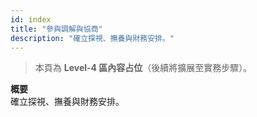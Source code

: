 ```yaml
---
id: index
title: "參與調解與協商"
description: "確立探視、撫養與財務安排。"
---
```


> 本頁為 **Level-4 區內容占位**（後續將擴展至實務步驟）。

**概要**  
確立探視、撫養與財務安排。
